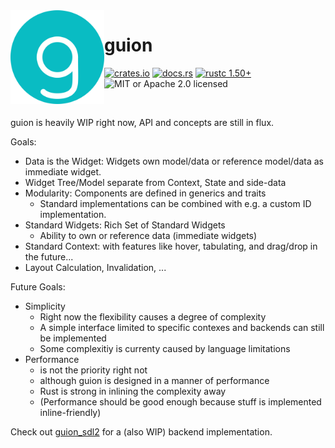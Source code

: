 <img align="left" alt="" src="https://raw.githubusercontent.com/FerionVE/guion/430c18e7/res/icon.svg" height="150" />

# guion

[![crates.io](https://img.shields.io/crates/v/guion.svg)](https://crates.io/crates/guion)
[![docs.rs](https://docs.rs/guion/badge.svg)](https://docs.rs/guion)
[![rustc 1.50+](https://img.shields.io/badge/rustc-1.50+-ab6000.svg)](https://blog.rust-lang.org/2021/02/11/Rust-1.50.0.html)
![MIT or Apache 2.0 licensed](https://img.shields.io/crates/l/guion.svg)

&nbsp;

guion is heavily WIP right now, API and concepts are still in flux.

Goals: 
- Data is the Widget: Widgets own model/data or reference model/data as immediate widget.
- Widget Tree/Model separate from Context, State and side-data
- Modularity: Components are defined in generics and traits
  - Standard implementations can be combined with e.g. a custom ID implementation.
- Standard Widgets: Rich Set of Standard Widgets
  - Ability to own or reference data (immediate widgets)
- Standard Context: with features like hover, tabulating, and drag/drop in the future...
- Layout Calculation, Invalidation, ...

Future Goals:
- Simplicity
    - Right now the flexibility causes a degree of complexity
    - A simple interface limited to specific contexes and backends can still be implemented
    - Some complexitiy is currenty caused by language limitations
- Performance
    - is not the priority right not
    - although guion is designed in a manner of performance
    - Rust is strong in inlining the complexity away
    - (Performance should be good enough because stuff is implemented inline-friendly)

Check out [guion_sdl2](https://github.com/ferionve/guion_sdl2) for a (also WIP) backend implementation.
